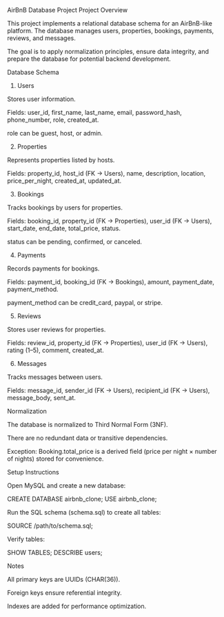 AirBnB Database Project
Project Overview

This project implements a relational database schema for an AirBnB-like platform. The database manages users, properties, bookings, payments, reviews, and messages.

The goal is to apply normalization principles, ensure data integrity, and prepare the database for potential backend development.

Database Schema
1. Users

Stores user information.

Fields: user_id, first_name, last_name, email, password_hash, phone_number, role, created_at.

role can be guest, host, or admin.

2. Properties

Represents properties listed by hosts.

Fields: property_id, host_id (FK → Users), name, description, location, price_per_night, created_at, updated_at.

3. Bookings

Tracks bookings by users for properties.

Fields: booking_id, property_id (FK → Properties), user_id (FK → Users), start_date, end_date, total_price, status.

status can be pending, confirmed, or canceled.

4. Payments

Records payments for bookings.

Fields: payment_id, booking_id (FK → Bookings), amount, payment_date, payment_method.

payment_method can be credit_card, paypal, or stripe.

5. Reviews

Stores user reviews for properties.

Fields: review_id, property_id (FK → Properties), user_id (FK → Users), rating (1–5), comment, created_at.

6. Messages

Tracks messages between users.

Fields: message_id, sender_id (FK → Users), recipient_id (FK → Users), message_body, sent_at.

Normalization

The database is normalized to Third Normal Form (3NF).

There are no redundant data or transitive dependencies.

Exception: Booking.total_price is a derived field (price per night × number of nights) stored for convenience.

Setup Instructions

Open MySQL and create a new database:

CREATE DATABASE airbnb_clone;
USE airbnb_clone;


Run the SQL schema (schema.sql) to create all tables:

SOURCE /path/to/schema.sql;

Verify tables:

SHOW TABLES;
DESCRIBE users;

Notes

All primary keys are UUIDs (CHAR(36)).

Foreign keys ensure referential integrity.

Indexes are added for performance optimization.
